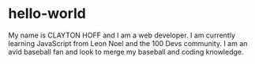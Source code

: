 # hello-world
My name is CLAYTON HOFF and I am a web developer. I am currently learning JavaScript from Leon Noel and the 100 Devs community. I am an avid baseball fan and look to merge my baseball and coding knowledge.
